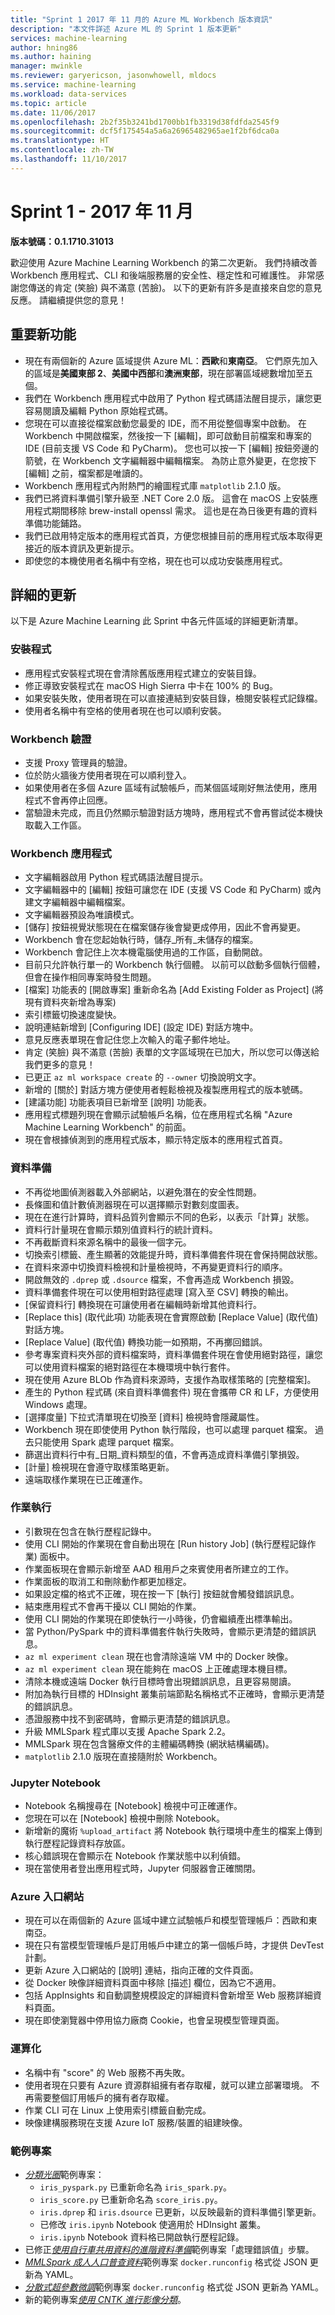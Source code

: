 ```yaml
---
title: "Sprint 1 2017 年 11 月的 Azure ML Workbench 版本資訊"
description: "本文件詳述 Azure ML 的 Sprint 1 版本更新"
services: machine-learning
author: hning86
ms.author: haining
manager: mwinkle
ms.reviewer: garyericson, jasonwhowell, mldocs
ms.service: machine-learning
ms.workload: data-services
ms.topic: article
ms.date: 11/06/2017
ms.openlocfilehash: 2b2f35b3241bd1700bb1fb3319d38fdfda2545f9
ms.sourcegitcommit: dcf5f175454a5a6a26965482965ae1f2bf6dca0a
ms.translationtype: HT
ms.contentlocale: zh-TW
ms.lasthandoff: 11/10/2017
---
```

# <a name="sprint-1---november-2017"></a>Sprint 1 - 2017 年 11 月 

**版本號碼：0.1.1710.31013**

歡迎使用 Azure Machine Learning Workbench 的第二次更新。 我們持續改善 Workbench 應用程式、CLI 和後端服務層的安全性、穩定性和可維護性。 非常感謝您傳送的肯定 (笑臉) 與不滿意 (苦臉)。 以下的更新有許多是直接來自您的意見反應。 請繼續提供您的意見！

## <a name="notable-new-features"></a>重要新功能
- 現在有兩個新的 Azure 區域提供 Azure ML：**西歐**和**東南亞**。 它們原先加入的區域是**美國東部 2**、**美國中西部**和**澳洲東部**，現在部署區域總數增加至五個。
- 我們在 Workbench 應用程式中啟用了 Python 程式碼語法醒目提示，讓您更容易閱讀及編輯 Python 原始程式碼。 
- 您現在可以直接從檔案啟動您最愛的 IDE，而不用從整個專案中啟動。  在 Workbench 中開啟檔案，然後按一下 [編輯]，即可啟動目前檔案和專案的 IDE (目前支援 VS Code 和 PyCharm)。  您也可以按一下 [編輯] 按鈕旁邊的箭號，在 Workbench 文字編輯器中編輯檔案。  為防止意外變更，在您按下 [編輯] 之前，檔案都是唯讀的。
- Workbench 應用程式內附熱門的繪圖程式庫 `matplotlib` 2.1.0 版。
- 我們已將資料準備引擎升級至 .NET Core 2.0 版。 這會在 macOS 上安裝應用程式期間移除 brew-install openssl 需求。 這也是在為日後更有趣的資料準備功能鋪路。 
- 我們已啟用特定版本的應用程式首頁，方便您根據目前的應用程式版本取得更接近的版本資訊及更新提示。
- 即使您的本機使用者名稱中有空格，現在也可以成功安裝應用程式。 

## <a name="detailed-updates"></a>詳細的更新
以下是 Azure Machine Learning 此 Sprint 中各元件區域的詳細更新清單。

### <a name="installer"></a>安裝程式
- 應用程式安裝程式現在會清除舊版應用程式建立的安裝目錄。
- 修正導致安裝程式在 macOS High Sierra 中卡在 100% 的 Bug。
- 如果安裝失敗，使用者現在可以直接連結到安裝目錄，檢閱安裝程式記錄檔。
- 使用者名稱中有空格的使用者現在也可以順利安裝。

### <a name="workbench-authentication"></a>Workbench 驗證
- 支援 Proxy 管理員的驗證。
- 位於防火牆後方使用者現在可以順利登入。 
- 如果使用者在多個 Azure 區域有試驗帳戶，而某個區域剛好無法使用，應用程式不會再停止回應。
- 當驗證未完成，而且仍然顯示驗證對話方塊時，應用程式不會再嘗試從本機快取載入工作區。

### <a name="workbench-app"></a>Workbench 應用程式
- 文字編輯器啟用 Python 程式碼語法醒目提示。
- 文字編輯器中的 [編輯] 按鈕可讓您在 IDE (支援 VS Code 和 PyCharm) 或內建文字編輯器中編輯檔案。
- 文字編輯器預設為唯讀模式。 
- [儲存] 按鈕視覺狀態現在在檔案儲存後會變更成停用，因此不會再變更。
- Workbench 會在您起始執行時，儲存_所有_未儲存的檔案。
- Workbench 會記住上次本機電腦使用過的工作區，自動開啟。
- 目前只允許執行單一的 Workbench 執行個體。 以前可以啟動多個執行個體，但會在操作相同專案時發生問題。
- [檔案] 功能表的 [開啟專案] 重新命名為 [Add Existing Folder as Project] (將現有資料夾新增為專案) 
- 索引標籤切換速度變快。
- 說明連結新增到 [Configuring IDE] (設定 IDE) 對話方塊中。
- 意見反應表單現在會記住您上次輸入的電子郵件地址。
- 肯定 (笑臉) 與不滿意 (苦臉) 表單的文字區域現在已加大，所以您可以傳送給我們更多的意見！ 
- 已更正 `az ml workspace create` 的 `--owner` 切換說明文字。
- 新增的 [關於] 對話方塊方便使用者輕鬆檢視及複製應用程式的版本號碼。
- [建議功能] 功能表項目已新增至 [說明] 功能表。
- 應用程式標題列現在會顯示試驗帳戶名稱，位在應用程式名稱 "Azure Machine Learning Workbench" 的前面。
- 現在會根據偵測到的應用程式版本，顯示特定版本的應用程式首頁。

### <a name="data-preparation"></a>資料準備 
- 不再從地圖偵測器載入外部網站，以避免潛在的安全性問題。
- 長條圖和值計數偵測器現在可以選擇顯示對數刻度圖表。
- 現在在進行計算時，資料品質列會顯示不同的色彩，以表示「計算」狀態。
- 資料行計量現在會顯示類別值資料行的統計資料。
- 不再截斷資料來源名稱中的最後一個字元。
- 切換索引標籤、產生顯著的效能提升時，資料準備套件現在會保持開啟狀態。
- 在資料來源中切換資料檢視和計量檢視時，不再變更資料行的順序。
- 開啟無效的 `.dprep` 或 `.dsource` 檔案，不會再造成 Workbench 損毀。
- 資料準備套件現在可以使用相對路徑處理 [寫入至 CSV] 轉換的輸出。
- [保留資料行] 轉換現在可讓使用者在編輯時新增其他資料行。
- [Replace this] (取代此項) 功能表現在會實際啟動 [Replace Value] (取代值) 對話方塊。
- [Replace Value] (取代值) 轉換功能一如預期，不再擲回錯誤。
- 參考專案資料夾外部的資料檔案時，資料準備套件現在會使用絕對路徑，讓您可以使用資料檔案的絕對路徑在本機環境中執行套件。
- 現在使用 Azure BLOb 作為資料來源時，支援作為取樣策略的 [完整檔案]。
- 產生的 Python 程式碼 (來自資料準備套件) 現在會攜帶 CR 和 LF，方便使用 Windows 處理。
- [選擇度量] 下拉式清單現在切換至 [資料] 檢視時會隱藏屬性。
- Workbench 現在即使使用 Python 執行階段，也可以處理 parquet 檔案。 過去只能使用 Spark 處理 parquet 檔案。 
- 篩選出資料行中有_日期_資料類型的值，不會再造成資料準備引擎損毀。
- [計量] 檢視現在會遵守取樣策略更新。
- 遠端取樣作業現在已正確運作。

### <a name="job-execution"></a>作業執行
- 引數現在包含在執行歷程記錄中。
- 使用 CLI 開始的作業現在會自動出現在 [Run history Job] (執行歷程記錄作業) 面板中。
- 作業面板現在會顯示新增至 AAD 租用戶之來賓使用者所建立的工作。
- 作業面板的取消工和刪除動作都更加穩定。
- 如果設定檔的格式不正確，現在按一下 [執行] 按鈕就會觸發錯誤訊息。
- 結束應用程式不會再干擾以 CLI 開始的作業。
- 使用 CLI 開始的作業現在即使執行一小時後，仍會繼續產出標準輸出。
- 當 Python/PySpark 中的資料準備套件執行失敗時，會顯示更清楚的錯誤訊息。
- `az ml experiment clean` 現在也會清除遠端 VM 中的 Docker 映像。
- `az ml experiment clean` 現在能夠在 macOS 上正確處理本機目標。
- 清除本機或遠端 Docker 執行目標時會出現錯誤訊息，且更容易閱讀。
- 附加為執行目標的 HDInsight 叢集前端節點名稱格式不正確時，會顯示更清楚的錯誤訊息。
- 憑證服務中找不到密碼時，會顯示更清楚的錯誤訊息。 
- 升級 MMLSpark 程式庫以支援 Apache Spark 2.2。
- MMLSpark 現在包含醫療文件的主體編碼轉換 (網狀結構編碼)。
- `matplotlib` 2.1.0 版現在直接隨附於 Workbench。

### <a name="jupyter-notebook"></a>Jupyter Notebook
- Notebook 名稱搜尋在 [Notebook] 檢視中可正確運作。
- 您現在可以在 [Notebook] 檢視中刪除 Notebook。
- 新增新的魔術 `%upload_artifact` 將 Notebook 執行環境中產生的檔案上傳到執行歷程記錄資料存放區。
- 核心錯誤現在會顯示在 Notebook 作業狀態中以利偵錯。
- 現在當使用者登出應用程式時，Jupyter 伺服器會正確關閉。

### <a name="azure-portal"></a>Azure 入口網站
- 現在可以在兩個新的 Azure 區域中建立試驗帳戶和模型管理帳戶：西歐和東南亞。
- 現在只有當模型管理帳戶是訂用帳戶中建立的第一個帳戶時，才提供 DevTest 計劃。 
- 更新 Azure 入口網站的 [說明] 連結，指向正確的文件頁面。
- 從 Docker 映像詳細資料頁面中移除 [描述] 欄位，因為它不適用。
- 包括 AppInsights 和自動調整規模設定的詳細資料會新增至 Web 服務詳細資料頁面。
- 現在即使瀏覽器中停用協力廠商 Cookie，也會呈現模型管理頁面。 

### <a name="operationalization"></a>運算化
- 名稱中有 "score" 的 Web 服務不再失敗。
- 使用者現在只要有 Azure 資源群組擁有者存取權，就可以建立部署環境。 不再需要整個訂用帳戶的擁有者存取權。
- 作業 CLI 可在 Linux 上使用索引標籤自動完成。
- 映像建構服務現在支援 Azure IoT 服務/裝置的組建映像。

### <a name="sample-projects"></a>範例專案
- [_分類光圈_](./tutorial-classifying-iris-part-1.md)範例專案：
    - `iris_pyspark.py` 已重新命名為 `iris_spark.py`。
    - `iris_score.py` 已重新命名為 `score_iris.py`。
    - `iris.dprep` 和 `iris.dsource` 已更新，以反映最新的資料準備引擎更新。
    - 已修改 `iris.ipynb` Notebook 使適用於 HDInsight 叢集。
    - `iris.ipynb` Notebook 資料格已開啟執行歷程記錄。
- 已修正[_使用自行車共用資料的進階資料準備_](./tutorial-bikeshare-dataprep.md)範例專案「處理錯誤值」步驟。
- [_MMLSpark 成人人口普查資料_](https://github.com/Azure/MachineLearningSamples-mmlspark)範例專案 `docker.runconfig` 格式從 JSON 更新為 YAML。
- [_分散式超參數微調_](./scenario-distributed-tuning-of-hyperparameters.md)範例專案 `docker.runconfig` 格式從 JSON 更新為 YAML。
- 新的範例專案[_使用 CNTK 進行影像分類_](./scenario-image-classification-using-cntk.md)。
